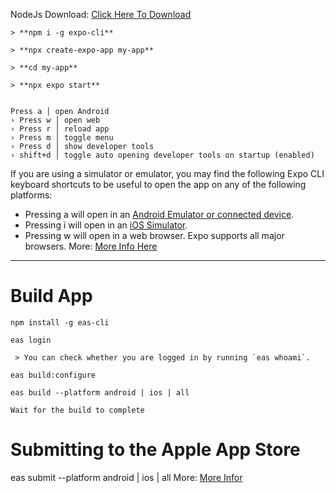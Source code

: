 ﻿
NodeJs Download: [Click Here To Download](https://nodejs.org/download/release/v16.3.0/)

	> **npm i -g expo-cli**

	> **npx create-expo-app my-app**

	> **cd my-app**

	> **npx expo start**


    Press a │ open Android
    › Press w │ open web
    › Press r │ reload app
    › Press m │ toggle menu
    › Press d │ show developer tools
    › shift+d │ toggle auto opening developer tools on startup (enabled)

If you are using a simulator or emulator, you may find the following Expo CLI keyboard shortcuts to be useful to open the app on any of the following platforms:

-   Pressing  a  will open in an  [Android Emulator or connected device](https://docs.expo.dev/workflow/android-studio-emulator/).
-   Pressing  i  will open in an  [iOS Simulator](https://docs.expo.dev/workflow/ios-simulator/).
-   Pressing  w  will open in a web browser. Expo supports all major browsers.
More: [More Info Here](https://docs.expo.dev/get-started/create-a-new-app/)
---
# Build App

	npm install -g eas-cli

	eas login

	 > You can check whether you are logged in by running `eas whoami`.
	 
  	eas build:configure

	eas build --platform android | ios | all

	Wait for the build to complete


# Submitting to the Apple App Store
eas submit --platform android | ios | all
More: [More Infor](https://docs.expo.dev/submit/introduction/)

